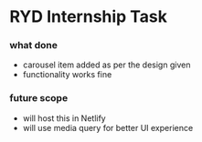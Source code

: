 # RYD Internship Task

### what done

* carousel item added as per the design given
* functionality works fine

### future scope

* will host this in Netlify
* will use media query for better UI experience
